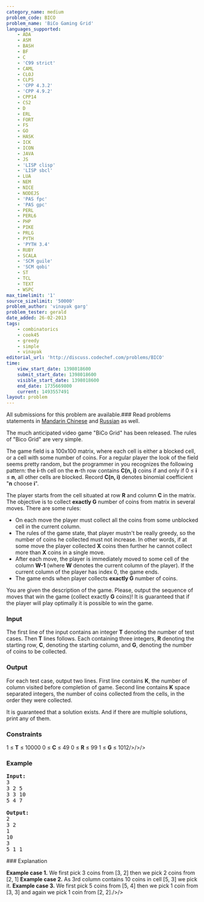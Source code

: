 ```yaml
---
category_name: medium
problem_code: BICO
problem_name: 'BiCo Gaming Grid'
languages_supported:
    - ADA
    - ASM
    - BASH
    - BF
    - C
    - 'C99 strict'
    - CAML
    - CLOJ
    - CLPS
    - 'CPP 4.3.2'
    - 'CPP 4.9.2'
    - CPP14
    - CS2
    - D
    - ERL
    - FORT
    - FS
    - GO
    - HASK
    - ICK
    - ICON
    - JAVA
    - JS
    - 'LISP clisp'
    - 'LISP sbcl'
    - LUA
    - NEM
    - NICE
    - NODEJS
    - 'PAS fpc'
    - 'PAS gpc'
    - PERL
    - PERL6
    - PHP
    - PIKE
    - PRLG
    - PYTH
    - 'PYTH 3.4'
    - RUBY
    - SCALA
    - 'SCM guile'
    - 'SCM qobi'
    - ST
    - TCL
    - TEXT
    - WSPC
max_timelimit: '1'
source_sizelimit: '50000'
problem_author: 'vinayak garg'
problem_tester: gerald
date_added: 26-02-2013
tags:
    - combinatorics
    - cook45
    - greedy
    - simple
    - vinayak
editorial_url: 'http://discuss.codechef.com/problems/BICO'
time:
    view_start_date: 1398018600
    submit_start_date: 1398018600
    visible_start_date: 1398018600
    end_date: 1735669800
    current: 1493557491
layout: problem
---
```

All submissions for this problem are available.###  Read problems statements in [Mandarin Chinese](http://www.codechef.com/download/translated/COOK45/mandarin/BICO.pdf) and [Russian](http://www.codechef.com/download/translated/COOK45/russian/BICO.pdf) as well.

The much anticipated video game "BiCo Grid" has been released. The rules of "Bico Grid" are very simple.

The game field is a 100x100 matrix, where each cell is either a blocked cell, or a cell with some number of coins. For a regular player the look of the field seems pretty random, but the programmer in you recognizes the following pattern: the **i**-th cell on the **n**-th row contains **C(n, i)** coins if and only if 0 ≤ **i** ≤ **n**, all other cells are blocked. Record **C(n, i)** denotes binomial coefficient "**n** choose **i**".

The player starts from the cell situated at row **R** and column **C** in the matrix. The objective is to collect **exactly G** number of coins from matrix in several moves. There are some rules:

- On each move the player must collect all the coins from some unblocked cell in the current column.
- The rules of the game state, that player mustn't be really greedy, so the number of coins he collected must not increase. In other words, if at some move the player collected **X** coins then further he cannot collect more than **X** coins in a single move.
- After each move, the player is immediately moved to some cell of the column **W-1** (where **W** denotes the current column of the player). If the current column of the player has index 0, the game ends.
- The game ends when player collects **exactly G** number of coins.

You are given the description of the game. Please, output the sequence of moves that win the game (collect exactly **G** coins)! It is guaranteed that if the player will play optimally it is possible to win the game.

### Input

The first line of the input contains an integer **T** denoting the number of test cases. Then **T** lines follows. Each containing three integers, **R** denoting the starting row, **C**, denoting the starting column, and **G**, denoting the number of coins to be collected.

### Output

For each test case, output two lines. First line contains **K**, the number of column visited before completion of game. Second line contains **K** space separated integers, the number of coins collected from the cells, in the order they were collected.

It is guaranteed that a solution exists. And if there are multiple solutions, print any of them.

### Constraints

1 ≤ **T** ≤ 10000
0 ≤ **C** ≤ 49
0 ≤ **R** ≤ 99
1 ≤ **G** ≤ 1012/>/>/>

### Example

<pre><b>Input:</b>
3
3 2 5
3 3 10
5 4 7

<b>Output:</b>
2
3 2 
1
10 
3
5 1 1
</pre>### Explanation

**Example case 1.** We first pick 3 coins from \[3, 2\] then we pick 2 coins from \[2, 1\]
**Example case 2.** As 3rd column contains 10 coins in cell \[5, 3\] we pick it.
**Example case 3.** We first pick 5 coins from \[5, 4\] then we pick 1 coin from \[3, 3\] and again we pick 1 coin from \[2, 2\]./>/>
